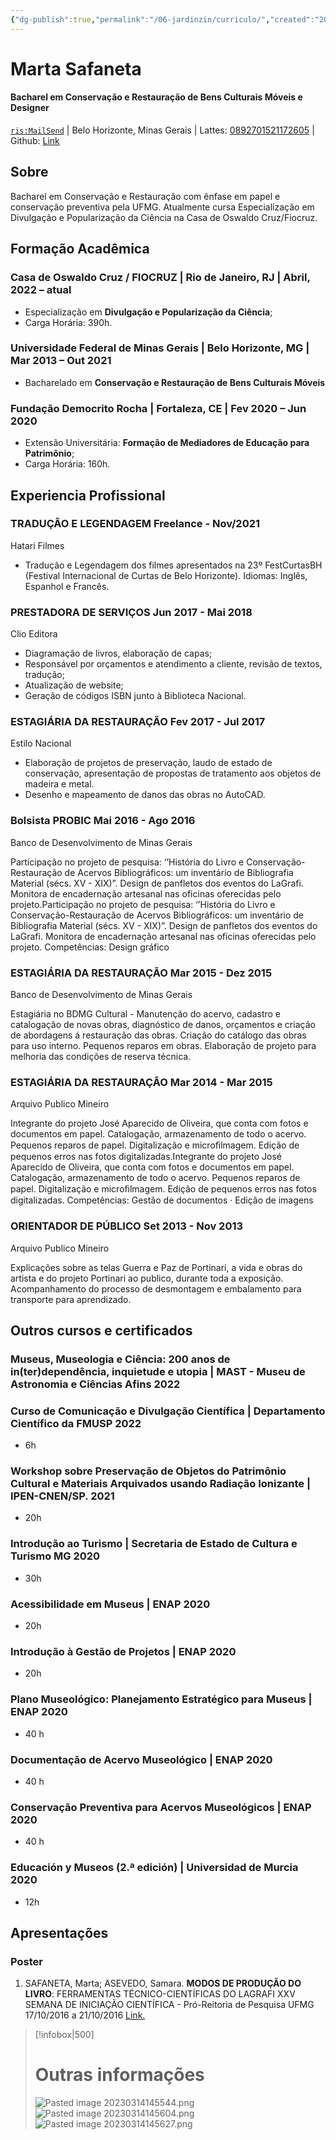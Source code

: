 ```yaml
---
{"dg-publish":true,"permalink":"/06-jardinzin/curriculo/","created":"2023-03-14 14:04","updated":"2023-03-14 15:18"}
---
```


# Marta Safaneta
#### Bacharel em Conservação e Restauração de Bens Culturais Móveis e Designer
[`ris:MailSend`](mailto:marta.safaneta@gmail.com) | Belo Horizonte, Minas Gerais | Lattes: [0892701521172605](http://lattes.cnpq.br/0892701521172605) | Github: [Link](https://github.com/eibarracuda)

## Sobre
Bacharel em Conservação e Restauração com ênfase em papel e conservação preventiva pela UFMG. Atualmente cursa Especialização em Divulgação e Popularização da Ciência na Casa de Oswaldo Cruz/Fiocruz.

## Formação Acadêmica

### Casa de Oswaldo Cruz / FIOCRUZ | <location> Rio de Janeiro, RJ |</location> <time> Abril, 2022 – atual </time>

- Especialização em **Divulgação e Popularização da Ciência**;
- Carga Horária: 390h.

### Universidade Federal de Minas Gerais | <location> Belo Horizonte, MG |</location> <time> Mar 2013 – Out 2021 </time>
- Bacharelado em **Conservação e Restauração de Bens Culturais Móveis**

### Fundação Democrito Rocha | <location> Fortaleza, CE |</location> <time> Fev 2020 – Jun 2020 </time>

- Extensão Universitária: **Formação de Mediadores de Educação para Patrimônio**;
- Carga Horária: 160h.

## Experiencia Profissional

### TRADUÇÃO E LEGENDAGEM <time> Freelance - Nov/2021 </time>

<location> Hatari Filmes </location>

- Tradução e Legendagem dos filmes apresentados na 23º FestCurtasBH (Festival Internacional de Curtas de Belo Horizonte).
Idiomas: Inglês, Espanhol e Francês.

### PRESTADORA DE SERVIÇOS <time> Jun 2017 - Mai 2018 </time>

<location> Clio Editora </location>

- Diagramação de livros, elaboração de capas;
- Responsável por orçamentos e atendimento a cliente, revisão de textos, tradução;
- Atualização de website;
- Geração de códigos ISBN junto à Biblioteca Nacional.

### ESTAGIÁRIA DA RESTAURAÇÃO <time> Fev 2017 - Jul 2017 </time>

<location> Estilo Nacional </location>

- Elaboração de projetos de preservação, laudo de estado de conservação, apresentação de propostas de tratamento aos objetos de madeira e metal. 
- Desenho e mapeamento de danos das obras no AutoCAD.

### Bolsista PROBIC <time> Mai 2016 - Ago 2016 </time>

<location> Banco de Desenvolvimento de Minas Gerais</location>

Participação no projeto de pesquisa: ‘’História do Livro e Conservação-Restauração de Acervos Bibliográficos: um inventário de Bibliografia Material (sécs. XV - XIX)”. Design de panfletos dos eventos do LaGrafi. Monitora de encadernação artesanal nas oficinas oferecidas pelo projeto.Participação no projeto de pesquisa: ‘’História do Livro e Conservação-Restauração de Acervos Bibliográficos: um inventário de Bibliografia Material (sécs. XV - XIX)”. Design de panfletos dos eventos do LaGrafi. Monitora de encadernação artesanal nas oficinas oferecidas pelo projeto.
Competências: Design gráfico

### ESTAGIÁRIA DA RESTAURAÇÃO <time> Mar 2015 - Dez 2015 </time>

<location> Banco de Desenvolvimento de Minas Gerais</location>

Estagiária no BDMG Cultural - Manutenção do acervo, cadastro e catalogação de novas obras, diagnóstico de danos, orçamentos e criação de abordagens á restauração das obras. Criação do catálogo das obras para uso interno. Pequenos reparos em obras. Elaboração de projeto para melhoria das condições de reserva técnica.

### ESTAGIÁRIA DA RESTAURAÇÃO <time> Mar 2014 - Mar 2015 </time>

<location> Arquivo Publico Mineiro </location>

Integrante do projeto José Aparecido de Oliveira, que conta com fotos e documentos em papel. Catalogação, armazenamento de todo o acervo. Pequenos reparos de papel. Digitalização e microﬁlmagem. Edição de pequenos erros nas fotos digitalizadas.Integrante do projeto José Aparecido de Oliveira, que conta com fotos e documentos em papel. Catalogação, armazenamento de todo o acervo. Pequenos reparos de papel. Digitalização e microﬁlmagem. Edição de pequenos erros nas fotos digitalizadas.
Competências: Gestão de documentos · Edição de imagens

### ORIENTADOR DE PÚBLICO <time> Set 2013 - Nov 2013 </time>

<location> Arquivo Publico Mineiro </location>

Explicações sobre as telas Guerra e Paz de Portinari, a vida e obras do artista e do projeto Portinari ao publico, durante toda a exposição. Acompanhamento do processo de desmontagem e embalamento para transporte para aprendizado.


## Outros cursos e certificados


### Museus, Museologia e Ciência: 200 anos de in(ter)dependência, inquietude e utopia | <location> MAST - Museu de Astronomia e Ciências Afins </location> <time> 2022 </time>

### Curso de Comunicação e Divulgação Científica | <location> Departamento Científico da FMUSP </location> <time> 2022 </time>
- 6h

### Workshop sobre Preservação de Objetos do Patrimônio Cultural e Materiais Arquivados usando Radiação Ionizante | <location> IPEN-CNEN/SP. </location> <time> 2021 </time>
- 20h

### Introdução ao Turismo  | <location>Secretaria de Estado de Cultura e Turismo MG </location> <time> 2020 </time>
- 30h


### Acessibilidade em Museus | <location> ENAP </location> <time> 2020 </time>
- 20h

### Introdução à Gestão de Projetos | <location> ENAP  </location> <time> 2020 </time>
- 20h

### Plano Museológico: Planejamento Estratégico para Museus  | <location> ENAP </location> <time> 2020 </time>
- 40 h

### Documentação de Acervo Museológico  | <location> ENAP </location> <time> 2020 </time>
- 40 h

### Conservação Preventiva para Acervos Museológicos  | <location> ENAP </location> <time> 2020 </time>
- 40 h

### Educación y Museos (2.ª edición)  | <location> Universidad de Murcia </location> <time> 2020 </time>
- 12h



## Apresentações

### Poster

1. SAFANETA, Marta; ASEVEDO, Samara. **MODOS   DE   PRODUÇÃO   DO   LIVRO**:   FERRAMENTAS   TÉCNICO-CIENTÍFICAS DO LAGRAFI<location> XXV SEMANA DE INICIAÇÃO CIENTÍFICA - Pró-Reitoria de Pesquisa UFMG </location> 17/10/2016 a 21/10/2016 [Link.](https://1drv.ms/b/s!AvBrS8jM8NuJi-ggzC8sVIMS5xwwUg?e=P79vIx)


> [!infobox|500]
> # Outras informações
> ![Pasted image 20230314145544.png](/img/user/XX%20-%20Anexos/Pasted%20image%2020230314145544.png)
> ![Pasted image 20230314145604.png](/img/user/XX%20-%20Anexos/Pasted%20image%2020230314145604.png) 
>  ![Pasted image 20230314145627.png](/img/user/XX%20-%20Anexos/Pasted%20image%2020230314145627.png)
